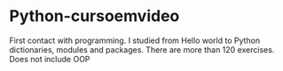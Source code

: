 # Python-cursoemvideo
First contact with programming. I studied from Hello world to Python dictionaries, modules and packages. There are more than 120 exercises. Does not include OOP
